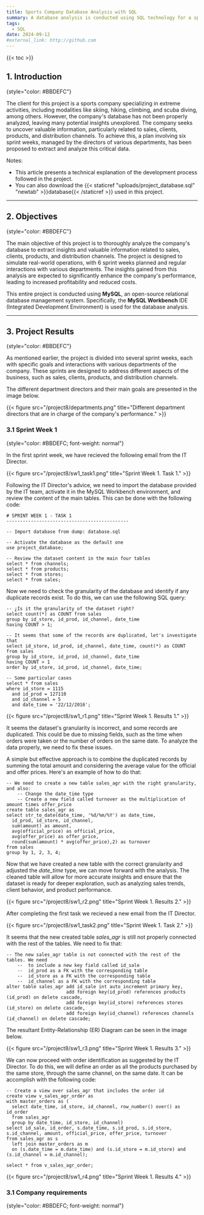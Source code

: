 ```yaml
---
title: Sports Company Database Analysis with SQL
summary: A database analysis is conducted using SQL technology for a sports company. The project is structured in sprint weeks to simulate real-world company operations, where various aspects such as sales, clients, products, and distribution channels are investigated.
tags:
  - SQL
date: 2024-09-12
#external_link: http://github.com
---
```


{{< toc >}}

## 1. Introduction
{style="color: #BBDEFC"}

The client for this project is a sports company specializing in extreme activities, including modalities like skiing, hiking, climbing, and scuba diving, among others. However, the company's database has not been properly analyzed, leaving many potential insights unexplored. The company seeks to uncover valuable information, particularly related to sales, clients, products, and distribution channels. To achieve this, a plan involving six sprint weeks, managed by the directors of various departments, has been proposed to extract and analyze this critical data.

Notes:

* This article presents a technical explanation of the development process followed in the project.
* You can also download the {{< staticref "uploads/project_database.sql" "newtab" >}}database{{< /staticref >}} used in this project.

---

## 2. Objectives
{style="color: #BBDEFC"}

The main objective of this project is to thoroughly analyze the company's database to extract insights and valuable information related to sales, clients, products, and distribution channels. The project is designed to simulate real-world operations, with 6 sprint weeks planned and regular interactions with various departments. The insights gained from this analysis are expected to significantly enhance the company's performance, leading to increased profitability and reduced costs.

This entire project is conducted using **MySQL**, an open-source relational database management system. Specifically, the **MySQL Workbench** IDE (Integrated Development Environment) is used for the database analysis.

---

## 3. Project Results
{style="color: #BBDEFC"}

As mentioned earlier, the project is divided into several sprint weeks, each with specific goals and interactions with various departments of the company. These sprints are designed to address different aspects of the business, such as sales, clients, products, and distribution channels.

The different department directors and their main goals are presented in the image below.

{{< figure src="/project8/departments.png" title="Different department directors that are in charge of the company's performance." >}}

### 3.1 Sprint Week 1
{style="color: #BBDEFC; font-weight: normal"}

In the first sprint week, we have recieved the following email from the IT Director.

{{< figure src="/project8/sw1_task1.png" title="Sprint Week 1. Task 1." >}}

Following the IT Director's advice, we need to import the database provided by the IT team, activate it in the MySQL Workbench environment, and review the content of the main tables. This can be done with the following code:

```mysql
# SPRINT WEEK 1 - TASK 1
---------------------------------------------

-- Import database from dump: database.sql

-- Activate the database as the default one
use project_database;

-- Review the dataset content in the main four tables
select * from channels;
select * from products;
select * from stores;
select * from sales;
```

Now we need to check the granularity of the database and identify if any duplicate records exist. To do this, we can use the following SQL query:

```mysql
-- ¿Is it the granularity of the dataset right?
select count(*) as COUNT from sales
group by id_store, id_prod, id_channel, date_time
having COUNT > 1;

-- It seems that some of the records are duplicated, let's investigate that
select id_store, id_prod, id_channel, date_time, count(*) as COUNT from sales
group by id_store, id_prod, id_channel, date_time
having COUNT > 1
order by id_store, id_prod, id_channel, date_time;

-- Some particular cases
select * from sales
where id_store = 1115
  and id_prod = 127110
  and id_channel = 5
  and date_time = '22/12/2016';
```

{{< figure src="/project8/sw1_r1.png" title="Sprint Week 1. Results 1." >}}

It seems the dataset's granularity is incorrect, and some records are duplicated. This could be due to missing fields, such as the time when orders were taken or the number of orders on the same date. To analyze the data properly, we need to fix these issues.

A simple but effective approach is to combine the duplicated records by summing the total amount and considering the average value for the official and offer prices. Here's an example of how to do that:

```mysql
-- We need to create a new table sales_agr with the right granularity, and also:
	-- Change the date_time type 
	-- Create a new field called turnover as the multiplication of amount times offer_price
create table sales_agr as
select str_to_date(date_time, '%d/%m/%Y') as date_time,
  id_prod, id_store, id_channel,
  sum(amount) as amount,
  avg(official_price) as official_price,
  avg(offer_price) as offer_price,
  round(sum(amount) * avg(offer_price),2) as turnover
from sales
group by 1, 2, 3, 4;
```

Now that we have created a new table with the correct granularity and adjusted the *date_time* type, we can move forward with the analysis. The cleaned table will allow for more accurate insights and ensure that the dataset is ready for deeper exploration, such as analyzing sales trends, client behavior, and product performance.

{{< figure src="/project8/sw1_r2.png" title="Sprint Week 1. Results 2." >}}

After completing the first task we recieved a new email from the IT Director.

{{< figure src="/project8/sw1_task2.png" title="Sprint Week 1. Task 2." >}}

It seems that the new created table *sales_agr* is still not properly connected with the rest of the tables. We need to fix that:

```mysql
-- The new sales_agr table is not connected with the rest of the tables. We need
	--  to include a new key field called id_sale
	--  id_prod as a FK with the corresponding table
	--  id_store as a FK with the corresponding table
	--  id_channel as a FK with the corresponding table
alter table sales_agr add id_sale int auto_increment primary key,
                      add foreign key(id_prod) references products (id_prod) on delete cascade,
                      add foreign key(id_store) references stores (id_store) on delete cascade,
                      add foreign key(id_channel) references channels (id_channel) on delete cascade;
```

The resultant Entity-Relationship (ER) Diagram can be seen in the image below.

{{< figure src="/project8/sw1_r3.png" title="Sprint Week 1. Results 3." >}}

We can now proceed with order identification as suggested by the IT Director. To do this, we will define an order as all the products purchased by the same store, through the same channel, on the same date. It can be accomplish with the following code:

```mysql
-- Create a view over sales_agr that includes the order id
create view v_sales_agr_order as 
with master_orders as (
  select date_time, id_store, id_channel, row_number() over() as id_order
  from sales_agr
  group by date_time, id_store, id_channel)
select id_sale, id_order, s.date_time, s.id_prod, s.id_store, s.id_channel, amount, official_price, offer_price, turnover 
from sales_agr as s
  left join master_orders as m
  on (s.date_time = m.date_time) and (s.id_store = m.id_store) and (s.id_channel = m.id_channel);
    
select * from v_sales_agr_order;
```

{{< figure src="/project8/sw1_r4.png" title="Sprint Week 1. Results 4." >}}


### 3.1 Company requirements
{style="color: #BBDEFC; font-weight: normal"}


